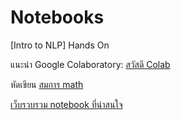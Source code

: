 # Notebooks

[Intro to NLP] Hands On

แนะนำ Google Colaboratory: [สวัสดี Colab](https://colab.research.google.com/drive/1d2Tv-HgupngWDGKFHE9zYTPLBff-oX7F)

หัดเขียน [สมการ math](https://colab.research.google.com/drive/1KUaflYOOAi2Hot1PdDjaZ-FiUpNAi3kl)

[เว็บรวบรวม notebook ที่น่าสนใจ](https://github.com/jupyter/jupyter/wiki/A-gallery-of-interesting-Jupyter-Notebooks)
